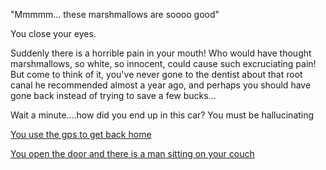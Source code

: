 "Mmmmm... these marshmallows are soooo good" 

You close your eyes.

Suddenly there is a horrible pain in your mouth! Who would have thought marshmallows, so white, so innocent, could cause such excruciating
pain! But come to think of it, you've never gone to the dentist about
that root canal he recommended almost a year ago, and perhaps you
should have gone back instead of trying to save a few bucks...

Wait a minute....how did you end up in this car?  You must be hallucinating 

[You use the gps to get back home](https://www.youtube.com/watch?v=RvlhrgSZrfA)

[You open the door and there is a man sitting on your couch](../movie-ripoffs/zoolander/zoolander.md)